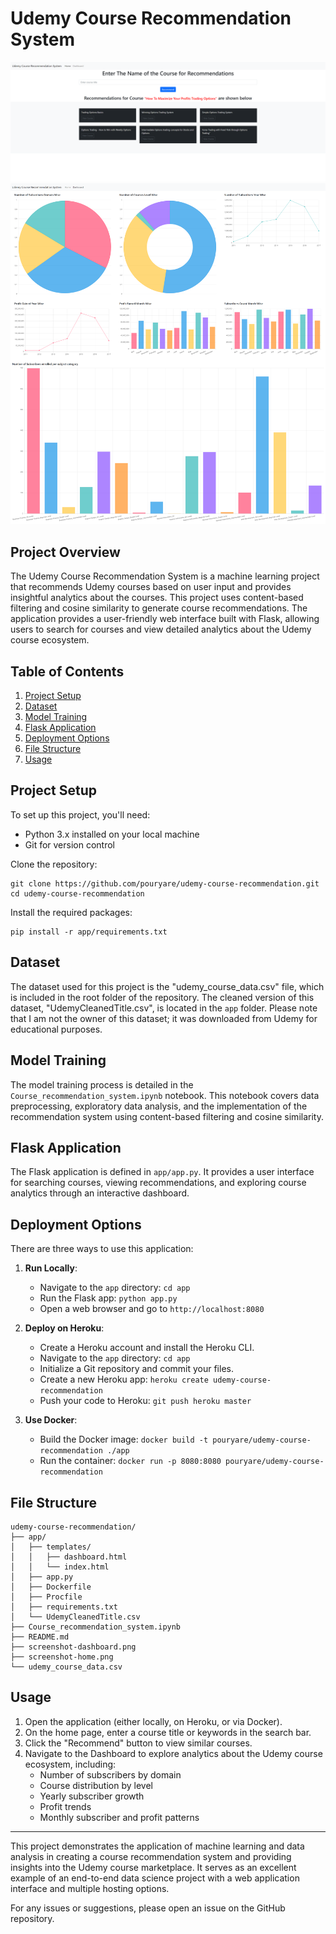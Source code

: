# Udemy Course Recommendation System

![Home Screenshot](screenshot-home.png)
![Dashboard Screenshot](screenshot-dashboard.png)

## Project Overview

The Udemy Course Recommendation System is a machine learning project that recommends Udemy courses based on user input and provides insightful analytics about the courses. This project uses content-based filtering and cosine similarity to generate course recommendations. The application provides a user-friendly web interface built with Flask, allowing users to search for courses and view detailed analytics about the Udemy course ecosystem.

## Table of Contents

1. [Project Setup](#project-setup)
2. [Dataset](#dataset)
3. [Model Training](#model-training)
4. [Flask Application](#flask-application)
5. [Deployment Options](#deployment-options)
6. [File Structure](#file-structure)
7. [Usage](#usage)

## Project Setup

To set up this project, you'll need:

- Python 3.x installed on your local machine
- Git for version control

Clone the repository:

```
git clone https://github.com/pouryare/udemy-course-recommendation.git
cd udemy-course-recommendation
```

Install the required packages:

```
pip install -r app/requirements.txt
```

## Dataset

The dataset used for this project is the "udemy_course_data.csv" file, which is included in the root folder of the repository. The cleaned version of this dataset, "UdemyCleanedTitle.csv", is located in the `app` folder. Please note that I am not the owner of this dataset; it was downloaded from Udemy for educational purposes.

## Model Training

The model training process is detailed in the `Course_recommendation_system.ipynb` notebook. This notebook covers data preprocessing, exploratory data analysis, and the implementation of the recommendation system using content-based filtering and cosine similarity.

## Flask Application

The Flask application is defined in `app/app.py`. It provides a user interface for searching courses, viewing recommendations, and exploring course analytics through an interactive dashboard.

## Deployment Options

There are three ways to use this application:

1. **Run Locally**:
   - Navigate to the `app` directory: `cd app`
   - Run the Flask app: `python app.py`
   - Open a web browser and go to `http://localhost:8080`

2. **Deploy on Heroku**:
   - Create a Heroku account and install the Heroku CLI.
   - Navigate to the `app` directory: `cd app`
   - Initialize a Git repository and commit your files.
   - Create a new Heroku app: `heroku create udemy-course-recommendation`
   - Push your code to Heroku: `git push heroku master`

3. **Use Docker**:
   - Build the Docker image: `docker build -t pouryare/udemy-course-recommendation ./app`
   - Run the container: `docker run -p 8080:8080 pouryare/udemy-course-recommendation`

## File Structure

```
udemy-course-recommendation/
├── app/
│   ├── templates/
│   │   ├── dashboard.html
│   │   └── index.html
│   ├── app.py
│   ├── Dockerfile
│   ├── Procfile
│   ├── requirements.txt
│   └── UdemyCleanedTitle.csv
├── Course_recommendation_system.ipynb
├── README.md
├── screenshot-dashboard.png
├── screenshot-home.png
└── udemy_course_data.csv
```

## Usage

1. Open the application (either locally, on Heroku, or via Docker).
2. On the home page, enter a course title or keywords in the search bar.
3. Click the "Recommend" button to view similar courses.
4. Navigate to the Dashboard to explore analytics about the Udemy course ecosystem, including:
   - Number of subscribers by domain
   - Course distribution by level
   - Yearly subscriber growth
   - Profit trends
   - Monthly subscriber and profit patterns

---

This project demonstrates the application of machine learning and data analysis in creating a course recommendation system and providing insights into the Udemy course marketplace. It serves as an excellent example of an end-to-end data science project with a web application interface and multiple hosting options.

For any issues or suggestions, please open an issue on the GitHub repository.

